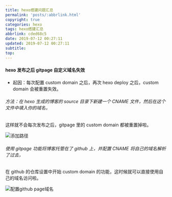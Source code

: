 ```yaml
---
title: hexo搭建问题汇总
permalink: 'posts/:abbrlink.html'
copyright: true
categories: hexo
tags: hexo搭建汇总
abbrlink: cded68c5
date: 2019-07-12 00:27:11
updated: 2019-07-12 00:27:11
subtitle:	
top: 
---
```

#### hexo 发布之后 gitpage 自定义域名失效
- 起因：每次配置 custom domain 之后，再次 hexo deploy 之后，custom domain 会被重置失效。
<!--more-->
###### 方法：在 hexo 生成的博客的 source 目录下新建一个 CNAME 文件，然后在这个文件中填入你的域名，
这样就不会每次发布之后，gitpage 里的 custom domain 都被重置掉啦。

![添加路径](https://phpcoder-1259614901.cos.ap-guangzhou.myqcloud.com/phpcoder/hexo/3098875-db6877df60ef748e.png)

###### 使用 gitpage 功能将博客托管在了 github 上，并配置 CNAME 将自己的域名解析了过去，
在 github 的仓库设置中开始 custom domain 的功能，这时候就可以直接使用自己的域名访问啦。

![配置github page域名](https://phpcoder-1259614901.cos.ap-guangzhou.myqcloud.com/phpcoder/hexo/3098875-c40da031137a0c4f.png)



